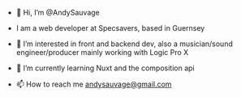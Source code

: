 - 👋 Hi, I’m @AndySauvage
- I am a web developer at Specsavers, based in Guernsey
- 👀 I’m interested in front and backend dev, also a musician/sound engineer/producer mainly working with Logic Pro X
- 🌱 I’m currently learning Nuxt and the composition api

- 📫 How to reach me andysauvage@gmail.com

<!---
AndySauvage/AndySauvage is a ✨ special ✨ repository because its `README.md` (this file) appears on your GitHub profile.
You can click the Preview link to take a look at your changes.
--->
